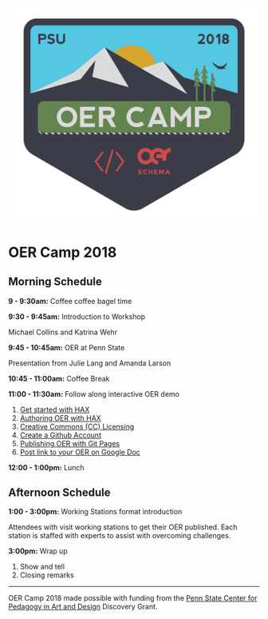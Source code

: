 ![OER Camp 2018](/assets/oer-camp@2x.png)

# OER Camp 2018

## Morning Schedule

**9 - 9:30am:** Coffee coffee bagel time

**9:30 - 9:45am:** Introduction to Workshop

Michael Collins and Katrina Wehr

**9:45 - 10:45am:** OER at Penn State

Presentation from Julie Lang and Amanda Larson

**10:45 - 11:00am:** Coffee Break

**11:00 - 11:30am:** Follow along interactive OER demo

1. [Get started with HAX](/get-started-with-hax.md)
2. [Authoring OER with HAX](/authoring-oer-with-hax.md)
3. [Creative Commons \(CC\) Licensing](/creative-commons-licensing.md)
4. [Create a Github Account](/create-a-github-account.md)
5. [Publishing OER with Git Pages](/publishing-oer.md)
6. [Post link to your OER on Google Doc](https://docs.google.com/document/d/1PEkXCk4XSpHeBPPR5kdquSbBGAF3CjO_Rls6am3tJv4/edit)

**12:00 - 1:00pm:** Lunch

## Afternoon Schedule

**1:00 - 3:00pm:**    Working Stations format introduction

Attendees with visit working stations to get their OER published. Each station is staffed with experts to assist with overcoming challenges.

**3:00pm:** Wrap up

1. Show and tell
2. Closing remarks

---
OER Camp 2018 made possible with funding from the [Penn State Center for Pedagogy in Art and Design](http://sites.psu.edu/cpadcpad/) Discovery Grant.


